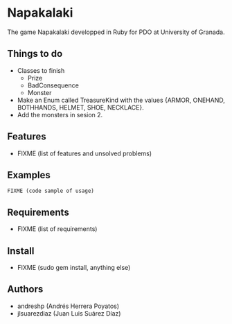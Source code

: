 # Napakalaki

The game Napakalaki developped in Ruby for PDO at University of Granada.

## Things to do

- Classes to finish
    + Prize
    + BadConsequence
    + Monster
- Make an Enum called TreasureKind with the values {ARMOR, ONEHAND, BOTHHANDS, HELMET, SHOE, NECKLACE}.
- Add the monsters in sesion 2.

## Features

* FIXME (list of features and unsolved problems)

## Examples

    FIXME (code sample of usage)

## Requirements

* FIXME (list of requirements)

## Install

* FIXME (sudo gem install, anything else)

## Authors

* andreshp (Andrés Herrera Poyatos)
* jlsuarezdiaz (Juan Luis Suárez Díaz)